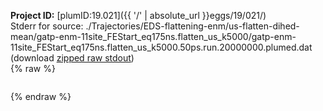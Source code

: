 **Project ID:** [plumID:19.021]({{ '/' | absolute_url }}eggs/19/021/)  
Stderr for source:  ./Trajectories/EDS-flattening-enm/us-flatten-dihed-mean/gatp-enm-11site_FEStart_eq175ns.flatten_us_k5000/gatp-enm-11site_FEStart_eq175ns.flatten_us_k5000.50ps.run.20000000.plumed.dat   
(download [zipped raw stdout](gatp-enm-11site_FEStart_eq175ns.flatten_us_k5000.50ps.run.20000000.plumed.dat.plumed.stdout.txt.zip))  
{% raw %}
<pre>
</pre>
{% endraw %}
